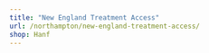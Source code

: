 ```yaml
---
title: "New England Treatment Access"
url: /northampton/new-england-treatment-access/
shop: Hanf
---
```

